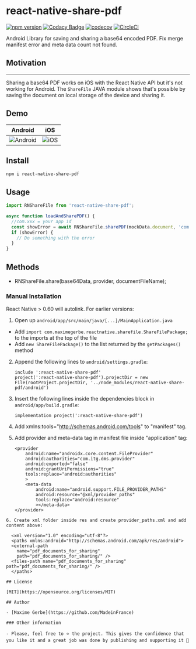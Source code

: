 
# react-native-share-pdf

[![npm version](https://badge.fury.io/js/react-native-share-pdf.svg)](https://badge.fury.io/js/react-native-share-pdf)
[![Codacy Badge](https://api.codacy.com/project/badge/Grade/3a793d6ce3894ea490cddd4c78fadc1a)](https://www.codacy.com?utm_source=github.com&amp;utm_medium=referral&amp;utm_content=MadeinFrance/react-native-share-base64-pdf&amp;utm_campaign=Badge_Grade)
[![codecov](https://codecov.io/gh/MadeinFrance/react-native-share-pdf/branch/master/graph/badge.svg?token=zRjKYpheMI)](https://codecov.io/gh/MadeinFrance/react-native-share-pdf)
[![CircleCI](https://circleci.com/gh/MadeinFrance/react-native-share-pdf/tree/master.svg?style=shield)](https://circleci.com/gh/MadeinFrance/react-native-share-base64-pdf/)


Android Library for saving and sharing a base64 encoded PDF. Fix merge manifest error and meta data count not found.

## Motivation
****
Sharing a base64 PDF works on iOS with the React Native API but it's not working for Android. The `ShareFile` JAVA module shows that's possible by saving the document on local storage of the device and sharing it.

## Demo

Android | iOS
------- | ---
![Android](https://github.com/MadeinFrance/react-native-share-pdf/raw/master/demo/res/android.gif) | ![iOS](https://github.com/MadeinFrance/react-native-share-pdf/raw/master/demo/res/ios.gif)

## Install

```shell
npm i react-native-share-pdf
```

## Usage

```js
import RNShareFile from 'react-native-share-pdf';

async function loadAndSharePDF() {
  //com.xxx = your app id
  const showError = await RNShareFile.sharePDF(mockData.document, 'com.xxx.provider' mockData.filename);
  if (showError) {
    // Do something with the error
  }
}

```

## Methods

* RNShareFile.share(base64Data, provider, documentFileName);

### Manual Installation

React Native > 0.60 will autolink. For earlier versions:

1. Open up `android/app/src/main/java/[...]/MainApplication.java`
  - Add `import com.maximegerbe.reactnative.sharefile.ShareFilePackage;` to the imports at the top of the file
  - Add `new ShareFilePackage()` to the list returned by the `getPackages()` method
2. Append the following lines to `android/settings.gradle`:
    ```
    include ':react-native-share-pdf'
    project(':react-native-share-pdf').projectDir = new File(rootProject.projectDir, '../node_modules/react-native-share-pdf/android')
    ```
3. Insert the following lines inside the dependencies block in `android/app/build.gradle`:
    ```
    implementation project(':react-native-share-pdf')
    ```
4. Add xmlns:tools="http://schemas.android.com/tools" to "manifest" tag.

5. Add provider and meta-data tag in manifest file inside "application" tag: 
    ```
    <provider
        android:name="androidx.core.content.FileProvider"
        android:authorities="com.itg.dms.provider"
        android:exported="false"
        android:grantUriPermissions="true"
        tools:replace="android:authorities"
        >
        <meta-data
            android:name="android.support.FILE_PROVIDER_PATHS"
            android:resource="@xml/provider_paths"
            tools:replace="android:resource"
            ></meta-data>
    </provider> 
  ```
6. Create xml folder inside res and create provider_paths.xml and add content above:

    <xml version="1.0" encoding="utf-8"?>
    <paths xmlns:android="http://schemas.android.com/apk/res/android">
    <external-path
      name="pdf_documents_for_sharing"
      path="pdf_documents_for_sharing/" />
    <files-path name="pdf_documents_for_sharing" path="pdf_documents_for_sharing/" />
    </paths>

## License

[MIT](https://opensource.org/licenses/MIT)

## Author

- [Maxime Gerbe](https://github.com/MadeinFrance)

### Other information

- Please, feel free to ⭐️ the project. This gives the confidence that you like it and a great job was done by publishing and supporting it 🤩
